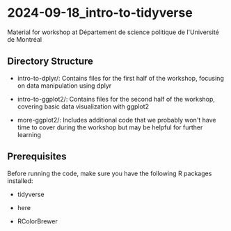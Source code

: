 # 2024-09-18_intro-to-tidyverse

Material for workshop at Département de science politique de l'Université de Montréal

## Directory Structure

-   intro-to-dplyr/: Contains files for the first half of the workshop, focusing on data manipulation using dplyr

-   intro-to-ggplot2/: Contains files for the second half of the workshop, covering basic data visualization with ggplot2

-   more-ggplot2/: Includes additional code that we probably won't have time to cover during the workshop but may be helpful for further learning

## Prerequisites

Before running the code, make sure you have the following R packages installed:

-   tidyverse

-   here

-   RColorBrewer
